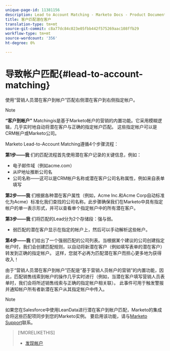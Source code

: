 ```yaml
---
unique-page-id: 11381156
description: Lead to Account Matching - Marketo Docs - Product Documentation
title: 客户匹配潜在客户
translation-type: tm+mt
source-git-commit: c8a77dc84c023e05fbb442f575269aac108ffb29
workflow-type: tm+mt
source-wordcount: '356'
ht-degree: 0%

---
```



# 导致帐户匹配{#lead-to-account-matching}

使用“营销人员潜在客户到帐户”匹配右侧潜在客户到右侧指定帐户。

>[!NOTE]
>
>**“客户到帐户”** Matchingis是基于Marketo帐户的营销的内置功能。它采用模糊逻辑，几乎实时地自动将潜在客户与正确的指定帐户匹配。 这些指定帐户可以是CRM帐户或Marketo公司。

Marketo Lead-to-Account Matching遵循4个步骤流程：

**第1步——我** 们的匹配流程首先使用潜在客户记录的关键信息，例如：

* 电子邮件域（例如acme.com）
* 从IP地址推断公司名
* 公司名称——这可以是CRM帐户名称或潜在客户公司名称属性，例如来自表单填写

**第2步——我** 们根据各种潜在客户属性（例如，Acme Inc.和Acme Corp自动标准化为Acme）标准化我们查找的公司名称。此步骤确保我们在Marketo中具有指定帐户的单一表示形式，并可以查看单个指定帐户中的所有潜在客户。

**第3步——我** 们将匹配的Lead分为2个存储段：强与弱。

* 弱匹配的潜在客户显示在指定的帐户上，然后可以手动解析这些帐户。

**第4步——我** 们给出了一个强弱匹配的公司列表。当根据某个建议的公司创建指定帐户时，我们会创建匹配规则，以自动将新潜在客户（例如填写表单的潜在客户）转发到正确的指定帐户。 这样，您就不必再为匹配潜在客户而担心更多地为获得收入！

由于“营销人员潜在客户到帐户”匹配是“基于营销人员帐户的营销”的内置功能，因此，匹配销售线索到帐户的操作几乎实时进行（例如，当潜在客户填写营销人员表单时，我们会将所述销售线索与正确的指定帐户相关联）。 此事件可用于触发警报并通知帐户所有者新潜在客户从其指定帐户中传入。

>[!NOTE]
>
>如果您在Salesforce中使用LeanData进行潜在客户到帐户匹配，Marketo的集成会将这些匹配项同步到您的Marketo实例。 要启用该功能，请与[Marketo Support](https://nation.marketo.com/t5/Support/ct-p/Support)联系。

>[!MORELIKETHIS]
>
>* [发现帐户](/help/marketo/product-docs/account-based-marketing/target/named-accounts/discover-accounts.md)

